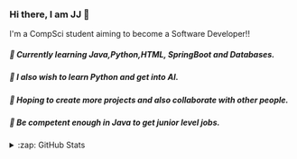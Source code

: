 ### Hi there, I am JJ 👋

<!--
**JJudge0/JJudge0** is a ✨ _special_ ✨ repository because its `README.md` (this file) appears on your GitHub profile.

Here are some ideas to get you started:

- 🔭 I’m currently working on ...
- 🌱 I’m currently learning ...
- 👯 I’m looking to collaborate on ...
- 🤔 I’m looking for help with ...
- 💬 Ask me about ...
- 📫 How to reach me: ...
- 😄 Pronouns: ...
- ⚡ Fun fact: ...
USE THIS WEBSITE FOR GITHUB CARD TEMPLATES https://github.com/anuraghazra/github-readme-stats
///////////////////////////////////////
![JJudge0 GitHub stats](https://github-readme-stats.vercel.app/api?username=JJudge0&show_icons=true&theme=dark)  shows my stats/theme 
///////////////////////////////////////
-->

 I'm a CompSci student aiming to become a Software Developer!!
 ##### 🔭 Currently learning Java,Python,HTML, SpringBoot and Databases.
 ##### 🌱 I also wish to learn Python and get into AI.
 ##### 👯 Hoping to create more projects and also collaborate with other people.
 ##### 🥅 Be competent enough in Java to get junior level jobs.



<details>
  <summary>:zap: GitHub Stats</summary>
 <img align="left" alt="JJudge0 GitHub Stats" src="https://github-readme-stats.vercel.app/api?username=JJudge0&show_icons=true&hide_border=false&theme=tokyonight" />  <!--shows my stats/theme --> 
</details>

 



